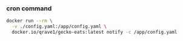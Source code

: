 ### cron command

```bash
docker run --rm \
  -v ./config.yaml:/app/config.yaml \
  docker.io/qrave1/gecko-eats:latest notify -c /app/config.yaml
```